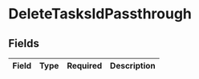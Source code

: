 # DeleteTasksIdPassthrough


## Fields

| Field       | Type        | Required    | Description |
| ----------- | ----------- | ----------- | ----------- |